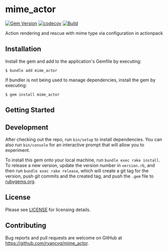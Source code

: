 # mime_actor

[![Gem Version](https://badge.fury.io/rb/mime_actor.png)](https://badge.fury.io/rb/mime_actor)
[![codecov](https://codecov.io/gh/ryancyq/mime_actor/graph/badge.svg?token=4C091RHXC3)](https://codecov.io/gh/ryancyq/mime_actor)
[![Build](https://github.com/ryancyq/mime_actor/actions/workflows/build.yml/badge.svg)](https://github.com/ryancyq/mime_actor/actions/workflows/build.yml)

Action rendering and rescue with mime type via configuration in actionpack

## Installation

Install the gem and add to the application's Gemfile by executing:

    $ bundle add mime_actor

If bundler is not being used to manage dependencies, install the gem by executing:

    $ gem install mime_actor

## Getting Started

## Development

After checking out the repo, run `bin/setup` to install dependencies. You can also run `bin/console` for an interactive prompt that will allow you to experiment.

To install this gem onto your local machine, run `bundle exec rake install`. To release a new version, update the version number in `version.rb`, and then run `bundle exec rake release`, which will create a git tag for the version, push git commits and the created tag, and push the `.gem` file to [rubygems.org](https://rubygems.org).

## License
Please see [LICENSE](https://github.com/ryancyq/mime_actor/blob/main/LICENSE) for licensing details.

## Contributing

Bug reports and pull requests are welcome on GitHub at https://github.com/ryancyq/mime_actor.
